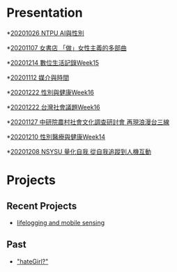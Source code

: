 # Presentation
*[20201026 NTPU AI與性別]()

*[20201107 女書店 「做」女性主義的多部曲]()

*[20201214 數位生活記錄Week15]()

*[20201112 媒介與時間]()

*[20201222 性別與健康Week16](https://docs.google.com/presentation/d/e/2PACX-1vQmVFkZetff54qSdk941WaBH_64YCsv1gZiRse9-1hZd8FzW9IfNzUo9roJnVqn5y_hjNv_-30eqvdB/pub?start=false&loop=false&delayms=3000)

*[20201222 台灣社會議題Week16](https://docs.google.com/presentation/d/e/2PACX-1vQZDgKloBwyDEtyXahk22a0FmEkiD6kQYA3sLfi8_3zAKPQlOIjiNPncKQilNdNqA0UNjzlUg4KtbAY/pub?start=false&loop=false&delayms=3000)

*[20201127 中研院農村社會文化調查研討會 再現浪漫台三線]()

*[20201210 性別醫療與健康Week14](https://docs.google.com/presentation/d/e/2PACX-1vSjEB0TbTP54-KVWHd4mUUZF93L1CG46HMneXOvi-QrcdVoBdkkzCBv3AQDM6po4BD6az7TwPlBpkwp/pub?start=false&loop=false&delayms=3000)

*[20201208 NSYSU 量化自我 從自我追蹤到人機互動]()

# Projects

## Recent Projects
* [lifelogging and mobile sensing]()

## Past
* ["hateGirl?"]()

